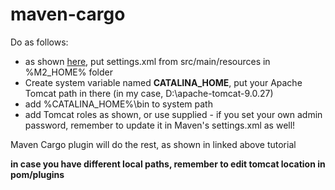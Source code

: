 # maven-cargo
<p>Do as follows:</p>

<ul>
<li>as shown <a href="https://www.baeldung.com/tomcat-deploy-war">here</a>, put settings.xml from src/main/resources in %M2_HOME% folder</li>
<li>Create system variable named <b>CATALINA_HOME</b>, put your Apache Tomcat path in there (in my case, D:\apache-tomcat-9.0.27)</li>
<li>add %CATALINA_HOME%\bin to system path</li>
<li>add Tomcat roles as shown, or use supplied - if you set your own admin password, remember to update it in Maven's settings.xml as well!</li>

</ul>

Maven Cargo plugin will do the rest, as shown in linked above tutorial

<b>in case you have different local paths, remember to edit tomcat location in pom/plugins</b>
